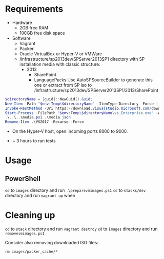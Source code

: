 # Requirements
* Hardware
  * 2GB free RAM
  * 100GB free disk space
* Software
  * Vagrant
  * Packer
  * Oracle VirtualBox or Hyper-V or VMWare
  * /infrastructure/sp2013dev/SPServer2013SP1 directory with SP installation media with classic structure:
    * 2013
      * SharePoint
      * LanguagePacks
Use AutoSPSourceBuilder to generate this one or extract from SP iso to /infrastructure/sp2013dev/SPServer2013SP1/2013/SharePoint

```PowerShell
$directoryName = [guid]::NewGuid().Guid;
New-Item -Path "$env:Temp\$directoryName" -ItemType Directory -Force | Out-Null
Invoke-RestMethod -Uri https://download.visualstudio.microsoft.com/download/pr/11346816/52257ee3e96d6e07313e41ad155b155a/vs_Enterprise.exe -OutFile "$env:Temp\$directoryName\vs_Enterprise.exe"
Start-Process -FilePath "$env:Temp\$directoryName\vs_Enterprise.exe" -ArgumentList '--layout .\VS2017 --add Microsoft.VisualStudio.Workload.Office --includeRecommended --lang en-US --quiet' -Wait;
.\..\..\media.ps1 .\media.json
Remove-Item .\VS2017 -Recurse -Force
```

* On the Hyper-V host, open incoming ports 8000 to 9000.

* ~ 3 hours to run tests

# Usage

## PowerShell
`cd` to `images` directory and run `.\preparevmimages.ps1`
`cd` to `stacks/dev` directory and run `vagrant up`
when 

# Cleaning up
`cd` to `stack` directory and run `vagrant destroy`
`cd` to `images` directory and run `removevmimages.ps1`

Consider also removing downloaded ISO files:

`rm images/packer_cache/*`